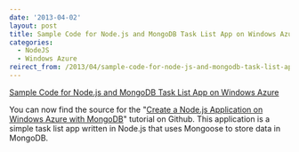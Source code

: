 ```yaml
---
date: '2013-04-02'
layout: post
title: Sample Code for Node.js and MongoDB Task List App on Windows Azure
categories:
  - NodeJS
  - Windows Azure
reirect_from: /2013/04/sample-code-for-node-js-and-mongodb-task-list-app-on-windows-azure/
---
```


[Sample Code for Node.js and MongoDB Task List App on Windows Azure](https://github.com/WindowsAzure-Samples/node-websites-tasklist-mongodb)

You can now find the source for the "[Create a Node.js Application on Windows Azure with MongoDB](http://www.windowsazure.com/en-us/develop/nodejs/tutorials/website-with-mongodb-mongolab/)" tutorial on Github. This application is a simple task list app written in Node.js that uses Mongoose to store data in MongoDB.

